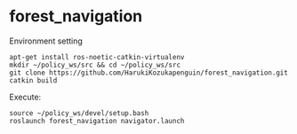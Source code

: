 # forest_navigation

Environment setting
```
apt-get install ros-noetic-catkin-virtualenv
mkdir ~/policy_ws/src && cd ~/policy_ws/src
git clone https://github.com/HarukiKozukapenguin/forest_navigation.git
catkin build
```

Execute:
```
source ~/policy_ws/devel/setup.bash
roslaunch forest_navigation navigator.launch
```
